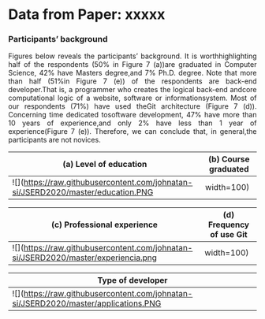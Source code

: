 # Data from Paper: xxxxx 

### Participants’ background

<p align="justify">
Figures below reveals the participants’ background. It is worthhighlighting half of the respondents (50% in Figure 7 (a))are graduated in Computer Science, 42% have Masters degree,and 7% Ph.D. degree. Note that more than half (51%in Figure 7 (e)) of the respondents are back-end developer.That is, a programmer who creates the logical back-end andcore computational logic of a website, software or informationsystem. Most of our respondents (71%) have used theGit architecture (Figure 7 (d)). Concerning time dedicated tosoftware development, 47% have more than 10 years of experience,and only 2% have less than 1 year of experience(Figure 7 (e)). Therefore, we can conclude that, in general,the participants are not novices.
</p>


| (a) Level of education  | (b) Course graduated |
| ---          |     ---        |
|   ![](https://raw.githubusercontent.com/johnatan-si/JSERD2020/master/education.PNG | width=100)        |      ![](https://raw.githubusercontent.com/johnatan-si/JSERD2020/master/graduated.PNG | width=100)      |

| (c) Professional experience  | (d) Frequency of use Git  |
| ---          |     ---        |
|  ![](https://raw.githubusercontent.com/johnatan-si/JSERD2020/master/experiencia.png | width=100)         |        ![](https://raw.githubusercontent.com/johnatan-si/JSERD2020/master/git.PNG| width=100)    |

| Type of developer  | 
| ---          |  
|   ![](https://raw.githubusercontent.com/johnatan-si/JSERD2020/master/applications.PNG | width=100) |   
